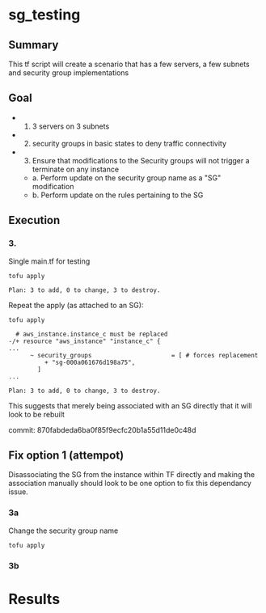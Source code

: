 # sg_testing

## Summary
This tf script will create a scenario that has a few servers, a few subnets and security group implementations 

## Goal
- 1. 3 servers on 3 subnets
- 2. security groups in basic states to deny traffic connectivity
- 3. Ensure that modifications to the Security groups will not trigger a terminate on any instance
  - a. Perform update on the security group name as a "SG" modification
  - b. Perform update on the rules pertaining to the SG

## Execution
### 3.
Single main.tf for testing

`tofu apply`

```
Plan: 3 to add, 0 to change, 3 to destroy.
```

Repeat the apply (as attached to an SG):

`tofu apply`

```
  # aws_instance.instance_c must be replaced
-/+ resource "aws_instance" "instance_c" {
...
      ~ security_groups                      = [ # forces replacement
          + "sg-000a061676d198a75",
        ]
...
```

```
Plan: 3 to add, 0 to change, 3 to destroy.
```

This suggests that merely being associated with an SG directly that it will look to be rebuilt

commit: 870fabdeda6ba0f85f9ecfc20b1a55d11de0c48d


## Fix option 1 (attempot)
Disassociating the SG from the instance within TF directly and making the association manually should look to be one option to fix this
dependancy issue. 





### 3a
Change the security group name

`tofu apply`

### 3b

# Results


